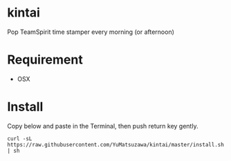 # kintai

Pop TeamSpirit time stamper every morning (or afternoon)

# Requirement

* OSX

# Install

Copy below and paste in the Terminal, then push return key gently.

`curl -sL https://raw.githubusercontent.com/YuMatsuzawa/kintai/master/install.sh | sh`

